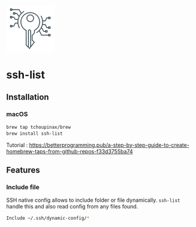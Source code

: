 ![Logo](./.github/key-icon.svg)
# ssh-list

## Installation

### macOS

```bash
brew tap tchoupinax/brew
brew install ssh-list
```

Tutorial : https://betterprogramming.pub/a-step-by-step-guide-to-create-homebrew-taps-from-github-repos-f33d3755ba74

## Features

### Include file

SSH native config allows to include folder or file dynamically. `ssh-list` handle this and also read config from any files found.

```bash
Include ~/.ssh/dynamic-config/*
```
